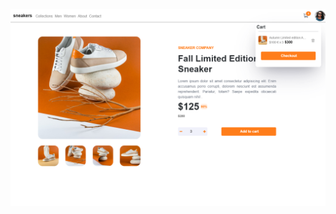 ![Design preview for social media coding challenge](public/assets/images/desktop-1440x900-0-1440x900.png)